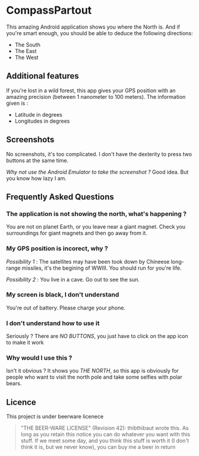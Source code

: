 # CompassPartout
This amazing Android application shows you where the North is. And if you're smart enough, you should be able to deduce the following directions:
* The South
* The East
* The West

## Additional features
If you're lost in a wild forest, this app gives your GPS position with an amazing precision (between 1 nanometer to 100 meters). The information given is :
* Latitude in degrees
* Longitudes in degrees

## Screenshots
No screenshots, it's too complicated. I don't have the dexterity to press two buttons at the same time.

*Why not use the Android Emulator to take the screenshot ?* 
Good idea. But you know how lazy I am.


## Frequently Asked Questions 
### The application is not showing the north, what's happening ? 
You are not on planet Earth, or you leave near a giant magnet. Check you surroundings for giant magnets and then go away from it.
### My GPS position is incorect, why ?
*Possibility 1* : The satellites may have been took down by Chineese long-range missiles, it's the begining of WWIII. You should run for you're life.

*Possibility 2* : You live in a cave. Go out to see the sun.
### My screen is black, I don't understand
You're out of battery. Please charge your phone. 
### I don't understand how to use it
Seriously ? There are *NO BUTTONS*, you just have to click on the app icon to make it work
### Why would I use this ?
Isn't it obvious ? It shows you *THE NORTH*, so this app is obviously for people who want to visit the north pole and take some selfies with polar bears.

## Licence 
This project is under beerware licenece
 
> "THE BEER-WARE LICENSE" (Revision 42):
> thibthibaut wrote this. As long as you retain this notice you
> can do whatever you want with this stuff. If we meet some day, and you think
> this stuff is worth it (I don't think it is, but we never know), you can buy me a beer in return

